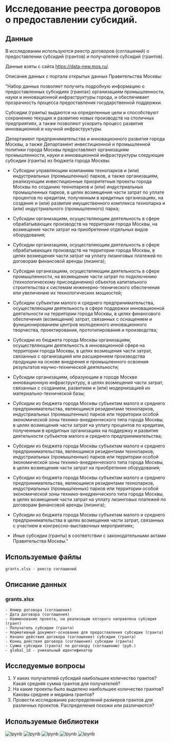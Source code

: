 # Исследование реестра договоров о предоставлении субсидий.

## Данные

В исследовании используются реестр договоров (соглашений) о предоставлении субсидий (грантов) и получателей субсидий (грантов).

Данные взяты с сайта https://data-new.mos.ru/.

Описание данных с портала открытых данных Правительства Москвы:

"Набор данных позволяет получить подробную информацию о предоставленных субсидиях (грантах) организациям промышленности, науки и инновационной инфраструктуры города, и обеспечивает прозрачность процесса предоставления государственной поддержки.

Субсидии (гранты) выдаются на определенные цели и способствуют сохранению текущих и развитию новых производств на столичных предприятиях, а также позволяют ускорить процесс развития инновационной и научной инфраструктуры.

Департамент предпринимательства и инновационного развития города Москвы, а также Департамент инвестиционной и промышленной политики города Москвы предоставляют организациям промышленности, науки и инновационной инфраструктуры следующие субсидии (гранты) из бюджета города Москвы:

- Субсидии управляющим компаниям технопарков и (или) индустриальных (промышленных) парков, а также организациям, реализующим инвестиционные приоритетные проекты города Москвы по созданию технопарков и (или) индустриальных промышленных парков, в целях возмещения части затрат по уплате процентов по кредитам, полученным в кредитных организациях, на создание и (или) развитие имущественного комплекса технопарка и (или) индустриального (промышленного) парка;

- Субсидии организациям, осуществляющим деятельность в сфере обрабатывающих производств на территории города Москвы, на возмещение части затрат на приобретение отдельных видов оборудования;

- Субсидии организациям, осуществляющим деятельность в сфере обрабатывающих производств на территории города Москвы, в целях возмещения части затрат на уплату лизинговых платежей по договорам финансовой аренды (лизинга);

- Субсидии организациям, осуществляющим деятельность в сфере промышленности, на возмещение части затрат по подключению (технологическому присоединению) объектов капитального строительства к системам инженерно-технического обеспечения или увеличению их технологических мощностей;  

- Субсидии субъектам малого и среднего предпринимательства, осуществляющим деятельность в сфере поддержки инновационной деятельности на территории города Москвы, в целях финансового обеспечения (возмещения) затрат, связанных с оснащением и функционированием центров молодежного инновационного творчества, проектирования, прототипирования и производства;

- Субсидии из бюджета города Москвы организациям, осуществляющим деятельность в инновационной сфере на территории города Москвы, в целях возмещения части затрат, связанных с организацией или расширением производства продукции на основе внедрения и промышленного освоения результатов научно-технической деятельности;

- Субсидии организациям, образующим в городе Москве инновационную инфраструктуру, в целях возмещения части затрат, связанных с созданием, развитием и (или) модернизацией их материально-технической базы;

- Субсидии из бюджета города Москвы субъектам малого и среднего предпринимательства, являющимся резидентами технопарков, индустриальных (промышленных) парков или территории особой экономической зоны технико-внедренческого типа города Москвы, в целях возмещения части затрат на уплату процентов по кредитам, полученным в кредитных организациях на поддержку и развитие деятельности субъектов малого и среднего предпринимательства;

- Субсидии из бюджета города Москвы субъектам малого и среднего предпринимательства, являющимся резидентами технопарков, индустриальных (промышленных) парков или территории особой экономической зоны технико-внедренческого типа города Москвы, в целях возмещения части затрат на приобретение оборудования;

- Субсидии из бюджета города Москвы субъектам малого и среднего предпринимательства, являющимся резидентами технопарков, индустриальных (промышленных) парков или территории особой экономической зоны технико-внедренческого типа города Москвы, в целях возмещения части затрат на уплату лизинговых платежей по договорам финансовой аренды (лизинга);

- Субсидии из бюджета города Москвы субъектам малого и среднего предпринимательства в целях возмещения части затрат, связанных с участием в конгрессно-выставочных мероприятиях;

- Иные субсидии (гранты) в соответствии с законодательными актами Правительства Москвы."

## Используемые файлы

```
grants.xlsx - реестр соглашений
```

## Описание данных

### grants.xlsx

```
- Номер договора (соглашения)
- Дата договора (соглашения)
- Наименование проекта, на реализацию которого направлена субсидия (грант)
- Получатель субсидии (гранта)
- Нормативный документ-основание для предоставления субсидии (гранта)
- Начало действия договора (соглашения) субсидии (гранта)
- Конец действия договора (соглашения) субсидии (гранта)
- Сумма субсидии (гранта) по договору (соглашению) (руб.)
- global_id - уникальный идентификатор
```

## Исследуемые вопросы

1. У каких получателей субсидий наибольшее количество грантов? Какая средняя сумма грантов для получателей?
2. На какие проекты было выделено наибольшее количество грантов? Каковы среднее и медиана грантов?
3. Провести исследование распределений размеров грантов для различных проектов. Распределения похожи или различаются?

## Используемые библиотеки

![Ipynb](https://img.shields.io/badge/Python-pandas-blue.svg?style=flat&logo=python&logoColor=white)
![Ipynb](https://img.shields.io/badge/Python-numpy-blue.svg?style=flat&logo=python&logoColor=white)
![Ipynb](https://img.shields.io/badge/Python-plotly-blue.svg?style=flat&logo=python&logoColor=white)
![Ipynb](https://img.shields.io/badge/Python-scipy-blue.svg?style=flat&logo=python&logoColor=white)
![Ipynb](https://img.shields.io/badge/Python-statsmodels-blue.svg?style=flat&logo=python&logoColor=white)
